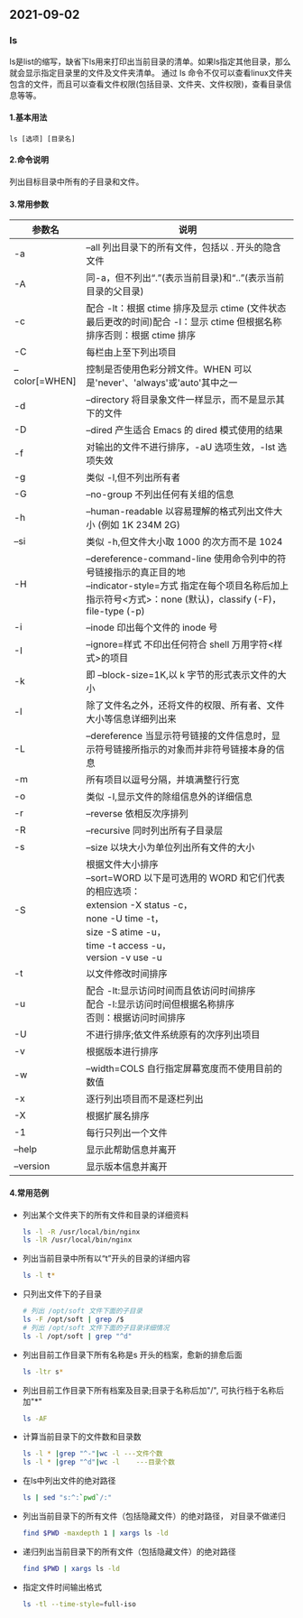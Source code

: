 ## 2021-09-02

### ls

ls是list的缩写，缺省下ls用来打印出当前目录的清单。如果ls指定其他目录，那么就会显示指定目录里的文件及文件夹清单。 通过 ls 命令不仅可以查看linux文件夹包含的文件，而且可以查看文件权限(包括目录、文件夹、文件权限)，查看目录信息等等。

#### 1.基本用法

```
ls [选项] [目录名]
```



#### 2.命令说明

列出目标目录中所有的子目录和文件。



#### 3.常用参数

| 参数名        | 说明                                                         |
| ------------- | ------------------------------------------------------------ |
| -a            | –all 列出目录下的所有文件，包括以 . 开头的隐含文件           |
| -A            | 同-a，但不列出“.”(表示当前目录)和“..”(表示当前目录的父目录)  |
| -c            | 配合 -lt：根据 ctime 排序及显示 ctime (文件状态最后更改的时间)配合 -l：显示 ctime 但根据名称排序否则：根据 ctime 排序 |
| -C            | 每栏由上至下列出项目                                         |
| –color[=WHEN] | 控制是否使用色彩分辨文件。WHEN 可以是'never'、'always'或'auto'其中之一 |
| -d            | –directory 将目录象文件一样显示，而不是显示其下的文件        |
| -D            | –dired 产生适合 Emacs 的 dired 模式使用的结果                |
| -f            | 对输出的文件不进行排序，-aU 选项生效，-lst 选项失效          |
| -g            | 类似 -l,但不列出所有者                                       |
| -G            | –no-group 不列出任何有关组的信息                             |
| -h            | –human-readable 以容易理解的格式列出文件大小 (例如 1K 234M 2G) |
| –si           | 类似 -h,但文件大小取 1000 的次方而不是 1024                  |
| -H            | –dereference-command-line 使用命令列中的符号链接指示的真正目的地                                     <br />–indicator-style=方式 指定在每个项目名称后加上指示符号<方式>：none (默认)，classify (-F)，file-type (-p) |
| -i            | –inode 印出每个文件的 inode 号                               |
| -I            | –ignore=样式 不印出任何符合 shell 万用字符<样式>的项目       |
| -k            | 即 –block-size=1K,以 k 字节的形式表示文件的大小              |
| -l            | 除了文件名之外，还将文件的权限、所有者、文件大小等信息详细列出来 |
| -L            | –dereference 当显示符号链接的文件信息时，显示符号链接所指示的对象而并非符号链接本身的信息 |
| -m            | 所有项目以逗号分隔，并填满整行行宽                           |
| -o            | 类似 -l,显示文件的除组信息外的详细信息                       |
| -r            | –reverse 依相反次序排列                                      |
| -R            | –recursive 同时列出所有子目录层                              |
| -s            | –size 以块大小为单位列出所有文件的大小                       |
| -S            | 根据文件大小排序<br />–sort=WORD 以下是可选用的 WORD 和它们代表的相应选项：<br />extension -X status -c，<br />none -U time -t，<br />size -S atime -u，<br />time -t access -u，<br />version -v use -u |
| -t            | 以文件修改时间排序                                           |
| -u            | 配合 -lt:显示访问时间而且依访问时间排序<br />配合 -l:显示访问时间但根据名称排序<br />否则：根据访问时间排序 |
| -U            | 不进行排序;依文件系统原有的次序列出项目                      |
| -v            | 根据版本进行排序                                             |
| -w            | –width=COLS 自行指定屏幕宽度而不使用目前的数值               |
| -x            | 逐行列出项目而不是逐栏列出                                   |
| -X            | 根据扩展名排序                                               |
| -1            | 每行只列出一个文件                                           |
| –help         | 显示此帮助信息并离开                                         |
| –version      | 显示版本信息并离开                                           |



#### 4.常用范例

- 列出某个文件夹下的所有文件和目录的详细资料

  ```bash
  ls -l -R /usr/local/bin/nginx
  ls -lR /usr/local/bin/nginx
  ```

- 列出当前目录中所有以“t”开头的目录的详细内容

  ```bash
  ls -l t*
  ```

- 只列出文件下的子目录

  ```bash
  # 列出 /opt/soft 文件下面的子目录
  ls -F /opt/soft | grep /$  
  # 列出 /opt/soft 文件下面的子目录详细情况
  ls -l /opt/soft | grep "^d"
  ```

- 列出目前工作目录下所有名称是s 开头的档案，愈新的排愈后面

  ```bash
  ls -ltr s*
  ```

- 列出目前工作目录下所有档案及目录;目录于名称后加"/", 可执行档于名称后加"*" 

  ```bash
  ls -AF
  ```

- 计算当前目录下的文件数和目录数

  ```bash
  ls -l * |grep "^-"|wc -l ---文件个数
  ls -l * |grep "^d"|wc -l    ---目录个数
  ```

- 在ls中列出文件的绝对路径

  ```bash
  ls | sed "s:^:`pwd`/:"
  ```

- 列出当前目录下的所有文件（包括隐藏文件）的绝对路径， 对目录不做递归

  ```bash
  find $PWD -maxdepth 1 | xargs ls -ld
  ```

- 递归列出当前目录下的所有文件（包括隐藏文件）的绝对路径

  ```bash
  find $PWD | xargs ls -ld 
  ```

- 指定文件时间输出格式

  ```bash
  ls -tl --time-style=full-iso
  ```

  







































